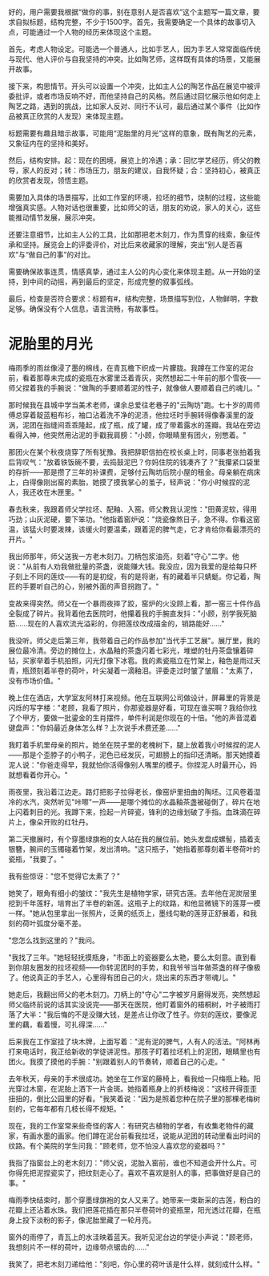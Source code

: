 <ReasoningChainRenderer>
好的，用户需要我根据“做你的事，别在意别人是否喜欢”这个主题写一篇文章，要求自拟标题，结构完整，不少于1500字。首先，我需要确定一个具体的故事切入点，可能通过一个人物的经历来体现这个主题。

首先，考虑人物设定。可能选一个普通人，比如手艺人，因为手艺人常常面临传统与现代、他人评价与自我坚持的冲突。比如陶艺师，这样既有具体的场景，又能展开故事。

接下来，构思情节。开头可以设置一个冲突，比如主人公的陶艺作品在展览中被评委批评，或者市场反响不好，而他坚持自己的风格。然后通过回忆展示他如何走上陶艺之路，遇到的挑战，比如家人反对、同行不认可，最后通过某个事件（比如作品被真正欣赏的人发现）来体现主题。

标题需要有趣且暗示故事，可能用“泥胎里的月光”这样的意象，既有陶艺的元素，又象征内在的坚持和美好。

然后，结构安排。起：现在的困境，展览上的冷遇；承：回忆学艺经历，师父的教导，家人的反对；转：市场压力，朋友的建议，自我怀疑；合：坚持初心，被真正的欣赏者发现，领悟主题。

需要加入具体的场景描写，比如工作室的环境，拉坯的细节，烧制的过程，这些能增强真实感。人物对话也很重要，比如师父的话，朋友的劝说，家人的关心，这些能推动情节发展，展示冲突。

还要注意细节，比如主人公的工具，比如那把老木刻刀，作为贯穿的线索，象征传承和坚持。展览会上的评委评价，对比后来收藏家的理解，突出“别人是否喜欢”与“做自己的事”的对比。

需要确保故事连贯，情感真挚，通过主人公的内心变化来体现主题。从一开始的坚持，到中间的动摇，再到最后的坚定，形成完整的叙事弧线。

最后，检查是否符合要求：标题有#，结构完整，场景描写到位，人物鲜明，字数足够。确保没有个人信息，语言流畅，有故事性。

</ReasoningChainRenderer>



# 泥胎里的月光

梅雨季的雨丝像浸了墨的棉线，在青瓦檐下织成一片朦胧。我蹲在工作室的泥台前，看着那尊未完成的瓷瓶在水雾里泛着青灰，突然想起二十年前的那个雪夜——师父捏着我的手腕说："做陶的手要顺着泥的性子，就像做人要顺着自己的魂儿。"

那时候我在县城中学当美术老师，课余总爱往老巷子的"云陶坊"跑。七十岁的周师傅总穿着靛蓝粗布衫，袖口沾着洗不净的泥渍，他拉坯时手腕转得像春溪里的漩涡，泥团在指缝间乖乖隆起，成了瓶，成了罐，成了带着露水的莲瓣。我站在旁边看得入神，他突然用沾泥的手戳我肩膀："小顾，你眼睛里有团火，别憋着。"

那团火在某个秋夜烧穿了所有犹豫。我把辞职信拍在校长桌上时，同事老张拍着我后背叹气："放着铁饭碗不要，去捣鼓泥巴？你妈住院的钱凑齐了？"我攥紧口袋里的存折——那是攒了三年的补课费，足够付云陶坊后院小屋的租金。母亲躺在病床上，白得像刚出窑的素胎，她摸了摸我掌心的茧子，轻声说："你小时候捏的泥人，我还收在木匣里。"

春去秋来，我跟着师父学拉坯、配釉、入窑。师父教我认泥性："田黄泥软，得用巧劲；山灰泥硬，要下笨功。"他指着窑炉说："烧瓷像熬日子，急不得。你看这窑温，该猛火时要泼辣，该缓火时要温柔，跟着泥的脾气走，它才肯给你看最漂亮的开片。"

我出师那年，师父送我一方老木刻刀。刀柄包浆油亮，刻着"守心"二字。他说："从前有人劝我做批量的茶盏，说能赚大钱。我没应，因为我爱的是给每只杯子刻上不同的莲纹——有的是初绽，有的是将谢，有的藏着半只蜻蜓。你记着，陶匠的手要听自己的心，别被外面的声音拐跑了。"

变故来得突然。师父在一个暴雨夜摔了跤，窑炉的火没顾上看，那一窑三十件作品全裂成了碎片。我背着他去医院时，他攥着我的手腕直发抖："小顾，别学我死脑筋......现在的人喜欢流光溢彩的，你把莲纹改成描金的，销路能好......"

我没听。师父走后第三年，我带着自己的作品参加"当代手工艺展"。展厅里，我的展位最冷清。旁边的摊位上，水晶釉的茶盏闪着七彩光，堆塑的牡丹茶盘镶着碎钻，买家举着手机拍照，闪光灯像下冰雹。我的素瓷瓶立在竹架上，釉色是雨过天青，瓶颈刻着半卷的荷叶，叶尖凝着一滴釉泪。评委走过时皱了皱眉："太素了，没有市场价值。"

晚上住在酒店，大学室友阿林打来视频。他在互联网公司做设计，屏幕里的背景是闪烁的写字楼："老顾，我看了照片，你那瓷器是好看，可现在谁买啊？我给你找了个甲方，要做一批鎏金的生肖摆件，单件利润是你现在的十倍。"他的声音混着键盘声："你妈最近身体怎么样？上次说手术费还差......"

我盯着手机里母亲的照片。她坐在院子里的老槐树下，腿上放着我小时候捏的泥人——那是个歪脖子的小鸭子，泥色已经发灰，可翅膀上的指印还清晰。那天她摸着泥人说："你爸走得早，我就怕你活得像别人嘴里的模子。你捏泥人时最开心，妈就想看着你开心。"

雨夜里，我沿着江边走。路灯把影子拉得老长，像窑炉里扭曲的陶坯。江风卷着湿冷的水汽，突然听见"咔嚓"一声——是哪个摊位的水晶釉茶盏被碰倒了，碎片在地上闪着刺目的光。我蹲下来，捡起一片碎瓷，锋利的边缘划破了手指。血珠滴在碎片上，像朵开败的红牡丹。

第二天撤展时，有个穿墨绿旗袍的女人站在我的展位前。她头发盘成螺髻，插着支银簪，腕间的玉镯碰着竹架，发出清响。"这只瓶子，"她指着那尊刻着半卷荷叶的瓷瓶，"我要了。"

我有些惊讶："您不觉得它太素了？"

她笑了，眼角有细小的皱纹："我先生是植物学家，研究古莲。去年他在泥炭层里挖到千年莲籽，培育出了半卷的新莲。这瓶子上的纹路，和他显微镜下的莲芽一模一样。"她从包里拿出一张照片，泛黄的纸页上，墨线勾勒的莲芽正舒展着，和我刻的荷叶弧度分毫不差。

"您怎么找到这里的？"我问。

"我找了三年。"她轻轻抚摸瓶身，"市面上的瓷器要么太艳，要么太刻意。直到看到你朋友圈发的拉坯视频——你转泥团时的手势，和我爷爷当年做茶盏的样子像极了。他说真正的手艺人，心里得有团自己的火，烧出来的东西才带魂儿。"

她走后，我翻出师父的老木刻刀。刀柄上的"守心"二字被岁月磨得发亮，突然想起师父临终前说的话其实没说完——那天在医院，他盯着窗外的梧桐树，叶子被雨打落了大半："我后悔的不是没赚大钱，是差点让你改了性子。你刻的莲纹，要像泥里的藕，看着慢，可扎得深......"

后来我在工作室挂了块木牌，上面写着："泥有泥的脾气，人有人的活法。"阿林再打来电话时，我正给新收的学徒讲泥性。那孩子盯着拉坯机上的泥团，眼睛里也有团火。我摸了摸他的手腕："别跟着别人的节奏转，顺着自己的心走。"

去年秋天，母亲的手术很成功。她坐在工作室的藤椅上，看我给一只梅瓶上釉。阳光穿过木窗，在泥胎上洒下一片金斑。她指着瓶身上的折枝梅说："这枝开得歪歪扭扭的，倒比公园里的好看。"我笑着说："因为是照着您种在院子里的那棵老梅树刻的，它每年都有几枝长得不规矩。"

现在，我的工作室常来些奇怪的客人：有研究古植物的学者，有收集老物件的藏家，有画水墨的画家。他们蹲在泥台前看我拉坯，说能从泥团的转动里看出时间的纹路。有个美院的学生问我："顾老师，您不怕没人喜欢您的瓷器吗？"

我指了指窗台上的老木刻刀："师父说，泥胎入窑前，谁也不知道会开什么片。可你得先把泥捏瓷实了，把纹刻走心了。喜欢不喜欢是别人的事，把事做好是自己的事。"

梅雨季快结束时，那个穿墨绿旗袍的女人又来了。她带来一束新采的古莲，粉白的花瓣上还沾着水珠。我们把莲花插在那只半卷荷叶的瓷瓶里，阳光透过花瓣，在瓶身上投下淡粉的影子，像泥胎里藏了一轮月亮。

窗外的雨停了，青瓦上的水洼映着蓝天。我听见泥台边的学徒小声说："顾老师，我想刻片不一样的荷叶，边缘带点锯齿的......"

我笑了，把老木刻刀递给他："刻吧，你心里的荷叶该是什么样，就刻成什么样。"